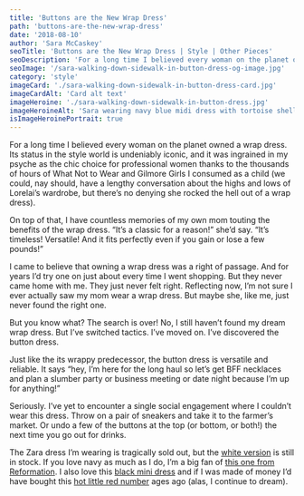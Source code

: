 ```yaml
---
title: 'Buttons are the New Wrap Dress'
path: 'buttons-are-the-new-wrap-dress'
date: '2018-08-10'
author: 'Sara McCaskey'
seoTitle: 'Buttons are the New Wrap Dress | Style | Other Pieces'
seoDescription: 'For a long time I believed every woman on the planet owned a wrap dress. Its status in the style world is undeniably iconic, and it was ingrained in my psyche'
seoImage: '/sara-walking-down-sidewalk-in-button-dress-og-image.jpg'
category: 'style'
imageCard: './sara-walking-down-sidewalk-in-button-dress-card.jpg'
imageCardAlt: 'Card alt text'
imageHeroine: './sara-walking-down-sidewalk-in-button-dress.jpg'
imageHeroineAlt: 'Sara wearing navy blue midi dress with tortoise shell buttons down front'
isImageHeroinePortrait: true
---
```


For a long time I believed every woman on the planet owned a wrap dress. Its status in the style world is undeniably iconic, and it was ingrained in my psyche as the chic choice for professional women thanks to the thousands of hours of What Not to Wear and Gilmore Girls I consumed as a child (we could, nay should, have a lengthy conversation about the highs and lows of Lorelai’s wardrobe, but there’s no denying she rocked the hell out of a wrap dress).

On top of that, I have countless memories of my own mom touting the benefits of the wrap dress. “It’s a classic for a reason!” she’d say. “It’s timeless! Versatile! And it fits perfectly even if you gain or lose a few pounds!”

I came to believe that owning a wrap dress was a right of passage. And for years I’d try one on just about every time I went shopping. But they never came home with me. They just never felt right. Reflecting now, I’m not sure I ever actually saw my mom wear a wrap dress. But maybe she, like me, just never found the right one.

But you know what? The search is over! No, I still haven’t found my dream wrap dress. But I’ve switched tactics. I’ve moved on. I’ve discovered the button dress.

Just like the its wrappy predecessor, the button dress is versatile and reliable. It says “hey, I’m here for the long haul so let’s get BFF necklaces and plan a slumber party or business meeting or date night because I’m up for anything!”

Seriously. I’ve yet to encounter a single social engagement where I couldn’t wear this dress. Throw on a pair of sneakers and take it to the farmer’s market. Or undo a few of the buttons at the top (or bottom, or both!) the next time you go out for drinks.

The Zara dress I’m wearing is tragically sold out, but the [white version](https://www.zara.com/us/en/midi-dress-with-buttons-p02828036.html?v1=6849252&v2=1081008) is still in stock. If you love navy as much as I do, I’m a big fan of [this one from Reformation](https://www.thereformation.com/products/clarice-dress). I also love this [black mini dress](https://www.shopbop.com/button-front-dress-moon-river/vp/v=1/1531454988.htm?fm=search-viewall-shopbysize&os=false) and if I was made of money I’d have bought this [hot little red number](https://www.net-a-porter.com/us/en/product/991913/khaite/christy-button-detailed-pique-midi-dress) ages ago (alas, I continue to dream).
